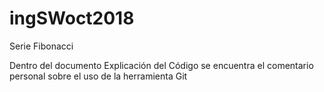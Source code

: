 # ingSWoct2018
Serie Fibonacci

Dentro del documento Explicación del Código se encuentra el comentario personal sobre el uso de la herramienta Git
